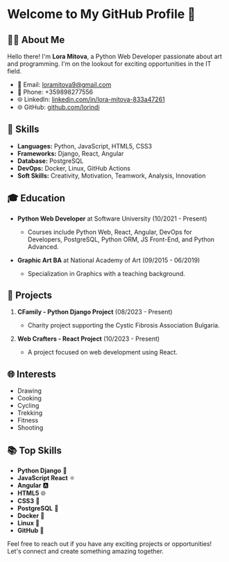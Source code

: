 # Welcome to My GitHub Profile 👋

## 👨‍💻 About Me
Hello there! I'm **Lora Mitova**, a Python Web Developer passionate about art and programming. I'm on the lookout for exciting opportunities in the IT field. 

- 📧 Email: loramitova9@gmail.com
- 📱 Phone: +359898277556
- 🌐 LinkedIn: [linkedin.com/in/lora-mitova-833a47261](https://www.linkedin.com/in/lora-mitova-833a47261)
- 🌐 GitHub: [github.com/lorindi](https://github.com/lorindi)

## 🚀 Skills
- **Languages:** Python, JavaScript, HTML5, CSS3
- **Frameworks:** Django, React, Angular
- **Database:** PostgreSQL
- **DevOps:** Docker, Linux, GitHub Actions
- **Soft Skills:** Creativity, Motivation, Teamwork, Analysis, Innovation

## 🎓 Education
- **Python Web Developer** at Software University (10/2021 - Present)
  - Courses include Python Web, React, Angular, DevOps for Developers, PostgreSQL, Python ORM, JS Front-End, and Python Advanced.

- **Graphic Art BA** at National Academy of Art (09/2015 - 06/2019)
  - Specialization in Graphics with a teaching background.

## 💼 Projects
1. **CFamily - Python Django Project** (08/2023 - Present)
   - Charity project supporting the Cystic Fibrosis Association Bulgaria.

2. **Web Crafters - React Project** (10/2023 - Present)
   - A project focused on web development using React.

## 🌐 Interests
- Drawing
- Cooking
- Cycling
- Trekking
- Fitness
- Shooting

## 📚 Top Skills
- **Python Django** 🐍
- **JavaScript React** ⚛️
- **Angular** 🅰️
- **HTML5** 🌐
- **CSS3** 🎨
- **PostgreSQL** 🐘
- **Docker** 🐳
- **Linux** 🐧
- **GitHub** 🐙

Feel free to reach out if you have any exciting projects or opportunities! Let's connect and create something amazing together.
